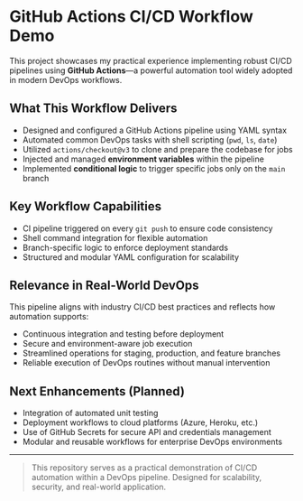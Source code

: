 # GitHub Actions CI/CD Workflow Demo

This project showcases my practical experience implementing robust CI/CD pipelines using **GitHub Actions**—a powerful automation tool widely adopted in modern DevOps workflows.

## What This Workflow Delivers

- Designed and configured a GitHub Actions pipeline using YAML syntax
- Automated common DevOps tasks with shell scripting (`pwd`, `ls`, `date`)
- Utilized `actions/checkout@v3` to clone and prepare the codebase for jobs
- Injected and managed **environment variables** within the pipeline
- Implemented **conditional logic** to trigger specific jobs only on the `main` branch

## Key Workflow Capabilities

- CI pipeline triggered on every `git push` to ensure code consistency
- Shell command integration for flexible automation
- Branch-specific logic to enforce deployment standards
- Structured and modular YAML configuration for scalability

## Relevance in Real-World DevOps

This pipeline aligns with industry CI/CD best practices and reflects how automation supports:

- Continuous integration and testing before deployment
- Secure and environment-aware job execution
- Streamlined operations for staging, production, and feature branches
- Reliable execution of DevOps routines without manual intervention

## Next Enhancements (Planned)

- Integration of automated unit testing
- Deployment workflows to cloud platforms (Azure, Heroku, etc.)
- Use of GitHub Secrets for secure API and credentials management
- Modular and reusable workflows for enterprise DevOps environments

---

>  This repository serves as a practical demonstration of CI/CD automation within a DevOps pipeline. Designed for scalability, security, and real-world application.
